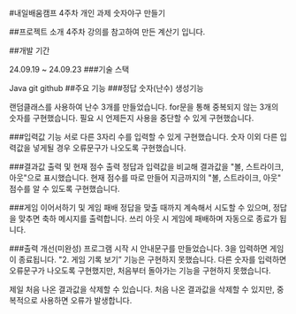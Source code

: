 #내일배움캠프 4주차 개인 과제 숫자야구 만들기

##프로젝트 소개 4주차 강의를 참고하여 만든 계산기 입니다.

##개발 기간

24.09.19 ~ 24.09.23
###기술 스택

Java
git
github
##주요 기능 ###정답 숫자(난수) 생성기능

랜덤클래스를 사용하여 난수 3개를 만들었습니다.
for문을 통해 중복되지 않는 3개의 숫자를 구현했습니다.
필요 시 언제든지 사용을 중단할 수 있게 구현했습니다.

###입력값 기능
서로 다른 3자리 수를 입력할 수 있게 구현했습니다.
숫자 이외 다른 입력값을 넣게될 경우 오류문구가 나오도록 구현했습니다.

###결과값 출력 및 현재 점수 출력
정답과 입력값을 비교해 결과값을 "볼, 스트라이크, 아웃"으로 표시했습니다.
현재 점수를 따로 만들어 지금까지의 "볼, 스트라이크, 아웃" 점수를 알 수 있도록 구현했습니다. 

###게임 이어서하기 및 게임 패배
정답을 맞출 때까지 계속해서 시도할 수 있으며, 정답을 맞추면 축하 메시지를 출력합니다.
쓰리 아웃 시 게임에 패배하며 자동으로 종료가 됩니다.

###출력 개선(미완성)
프로그램 시작 시 안내문구를 만들었습니다.
3을 입력하면 게임이 종료됩니다.
"2. 게임 기록 보기” 기능은 구현하지 못했습니다.
다른 숫자를 입력하면 오류문구가 나오도록 구현했지만, 처음부터 돌아가는 기능을 구현하지 못했습니다.






제일 처음 나온 결과값을 삭제할 수 있습니다.
처음 나온 결과값을 삭제할 수 있지만, 중복적으로 사용하면 오류가 발생합니다.
